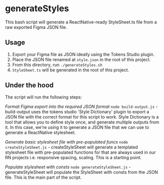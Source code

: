 # generateStyles

This bash script will generate a ReactNative-ready StyleSheet.ts file from a raw exported Figma JSON file.

## Usage

1. Export your Figma file as JSON ideally using the Tokens Studio plugin.
2. Place the JSON file renamed at `style.json` in the root of this project.
3. From this directory, run `./generateStyles.sh`
4. `StyleSheet.ts` will be generated in the root of this project.

## Under the hood

The script will run the following steps:

_Format Figma export into the required JSON format_
`node build-output.js` - build-output uses the tokens studio 'Style Dictionary' plugin to export a JSON file with the correct format for this script to work. Style Dictionary is a tool that allows you to define style once, and generate multiple outputs from it. In this case, we're using it to generate a JSON file that we can use to generate a ReactNative stylesheet.

_Generate basic stylesheet file with pre-populated funcs_
`node createStyleSheet.js` - createStyleSheet will generate a templated stylesheet file with pre-populated functions for that are always used in our RN projects i.e. responsive spacing, scaling. This is a starting point.


_Populate stylesheet with consts_
`node generateStyleSheet.js` - generateStyleSheet will populate the StyleSheet with consts from the JSON file. This is the main part of the script.